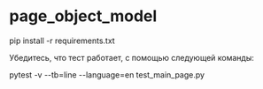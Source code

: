 # page_object_model

pip install -r requirements.txt

Убедитесь, что тест работает, с помощью следующей команды: 

pytest -v --tb=line --language=en test_main_page.py